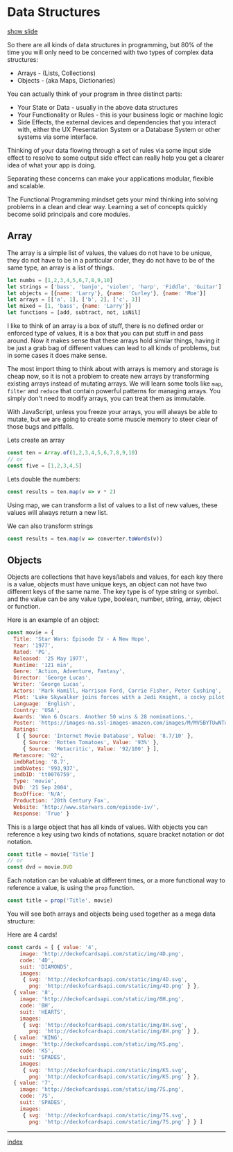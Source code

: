 # Data Structures

<a target="\_slides" href="https://slide-img-cmpqnfsjep.now.sh?img=https://cdn-images-1.medium.com/max/2000/1*fC-bKImryJCveD_3orj6pQ.png">show slide</a>

So there are all kinds of data structures in programming, but 80% of the time you will only need to be concerned with two types of complex data structures:

* Arrays - (Lists, Collections)
* Objects - (aka Maps, Dictionaries)

You can actually think of your program in three distinct parts:

* Your State or Data - usually in the above data structures
* Your Functionality or Rules - this is your business logic or machine logic
* Side Effects, the external devices and dependencies that you interact with, either the UX Presentation System or a Database System or other systems via some interface.

Thinking of your data flowing through a set of rules via some input side effect to resolve to some output side effect can really help you get a clearer idea of what your app is doing.

Separating these concerns can make your applications modular, flexible and scalable.

The Functional Programming mindset gets your mind thinking into solving problems in a clean and clear way. Learning a set of concepts quickly become solid principals and core modules.

## Array

The array is a simple list of values, the values do not have to be unique, they do not have to be in a particular order, they do not have to be of the same type, an array is a list of things.

``` js
let numbs = [1,2,3,4,5,6,7,8,9,10]
let strings = ['bass', 'banjo', 'violen', 'harp', 'Fiddle', 'Guitar']
let objects = [{name: 'Larry'}, {name: 'Curley'}, {name: 'Moe'}]
let arrays = [['a', 1], ['b', 2], ['c', 3]]
let mixed = [1, 'bass', {name: 'Larry'}]
let functions = [add, subtract, not, isNil]
```

I like to think of an array is a box of stuff, there is no defined order or enforced type of values, it is a box that you can put stuff in and pass around. Now it makes sense that these arrays hold similar things, having it be just a grab bag of different values can lead to all kinds of problems, but in some cases it does make sense.

The most import thing to think about with arrays is memory and storage is cheap now, so it is not a problem to create new arrays by transforming existing arrays instead of mutating arrays. We will learn some tools like `map`, `filter` and `reduce` that contain powerful patterns for managing arrays. You simply don't need to modify arrays, you can treat them as immutable.

With JavaScript, unless you freeze your arrays, you will always be able to mutate, but we are going to create some muscle memory to steer clear of those bugs and pitfalls.

Lets create an array

``` js
const ten = Array.of(1,2,3,4,5,6,7,8,9,10)
// or
const five = [1,2,3,4,5]
```

Lets double the numbers:

``` js
const results = ten.map(v => v * 2)
```

Using map, we can transform a list of values to a list of new values, these values will always return a new list.

We can also transform strings

``` js
const results = ten.map(v => converter.toWords(v))
```

## Objects

Objects are collections that have keys/labels and values, for each key there is a value, objects must have unique keys, an object can not have two different keys of the same name. The key type is of type string or symbol. and the value can be any value type, boolean, number, string, array, object or function.

Here is an example of an object:

``` js
const movie = {
  Title: 'Star Wars: Episode IV - A New Hope',
  Year: '1977',
  Rated: 'PG',
  Released: '25 May 1977',
  Runtime: '121 min',
  Genre: 'Action, Adventure, Fantasy',
  Director: 'George Lucas',
  Writer: 'George Lucas',
  Actors: 'Mark Hamill, Harrison Ford, Carrie Fisher, Peter Cushing',
  Plot: 'Luke Skywalker joins forces with a Jedi Knight, a cocky pilot, a Wookiee, and two droids to save the galaxy from the Empire\'s world-destroying battle-station, while also attempting to rescue Princess Leia from the evil Darth Vader.',
  Language: 'English',
  Country: 'USA',
  Awards: 'Won 6 Oscars. Another 50 wins & 28 nominations.',
  Poster: 'https://images-na.ssl-images-amazon.com/images/M/MV5BYTUwNTdiMzMtNThmNS00ODUzLThlMDMtMTM5Y2JkNWJjOGQ2XkEyXkFqcGdeQXVyNzQ1ODk3MTQ@._V1_SX300.jpg',
  Ratings:
   [ { Source: 'Internet Movie Database', Value: '8.7/10' },
     { Source: 'Rotten Tomatoes', Value: '93%' },
     { Source: 'Metacritic', Value: '92/100' } ],
  Metascore: '92',
  imdbRating: '8.7',
  imdbVotes: '993,937',
  imdbID: 'tt0076759',
  Type: 'movie',
  DVD: '21 Sep 2004',
  BoxOffice: 'N/A',
  Production: '20th Century Fox',
  Website: 'http://www.starwars.com/episode-iv/',
  Response: 'True' }

```

This is a large object that has all kinds of values. With objects you can reference a key using two kinds of notations, square bracket notation or dot notation.

``` js
const title = movie['Title']
// or
const dvd = movie.DVD
```

Each notation can be valuable at different times, or a more functional way to reference a value, is using the `prop` function.

``` js
const title = prop('Title', movie)
```

You will see both arrays and objects being used together as a mega data structure:

Here are 4 cards!

``` js
const cards = [ { value: '4',
    image: 'http://deckofcardsapi.com/static/img/4D.png',
    code: '4D',
    suit: 'DIAMONDS',
    images:
     { svg: 'http://deckofcardsapi.com/static/img/4D.svg',
       png: 'http://deckofcardsapi.com/static/img/4D.png' } },
  { value: '8',
    image: 'http://deckofcardsapi.com/static/img/8H.png',
    code: '8H',
    suit: 'HEARTS',
    images:
     { svg: 'http://deckofcardsapi.com/static/img/8H.svg',
       png: 'http://deckofcardsapi.com/static/img/8H.png' } },
  { value: 'KING',
    image: 'http://deckofcardsapi.com/static/img/KS.png',
    code: 'KS',
    suit: 'SPADES',
    images:
     { svg: 'http://deckofcardsapi.com/static/img/KS.svg',
       png: 'http://deckofcardsapi.com/static/img/KS.png' } },
  { value: '7',
    image: 'http://deckofcardsapi.com/static/img/7S.png',
    code: '7S',
    suit: 'SPADES',
    images:
     { svg: 'http://deckofcardsapi.com/static/img/7S.svg',
       png: 'http://deckofcardsapi.com/static/img/7S.png' } } ]
```

---

[index](/)
